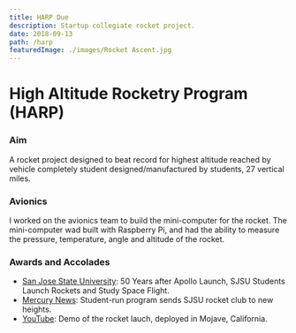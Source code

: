 ```yaml
---
title: HARP Due
description: Startup collegiate rocket project.
date: 2018-09-13
path: /harp
featuredImage: ./images/Rocket Ascent.jpg
---
```


# High Altitude Rocketry Program (HARP)

### Aim
A rocket project designed to beat record for highest altitude reached by vehicle completely student designed/manufactured by students, 27 vertical miles.

### Avionics
I worked on the avionics team to build the mini-computer for the rocket. The mini-computer wad built with Raspberry Pi, and had the ability to measure the pressure, temperature, angle and altitude of the rocket. 

### Awards and Accolades
- [San Jose State University](https://engineering.sjsu.edu/news-and-events/news/50-years-after-apollo-launch-sjsu-students-launch-rockets-and-study-space): 50 Years after Apollo Launch, SJSU Students Launch Rockets and Study Space Flight.
- [Mercury News](https://www.mercurynews.com/2018/06/11/student-run-program-sends-sjsu-rocket-club-to-new-heights/): Student-run program sends SJSU rocket club to new heights.
- [YouTube](https://www.youtube.com/watch?v=yTEIYJb-N6s): Demo of the rocket lauch, deployed in Mojave, California.


 
